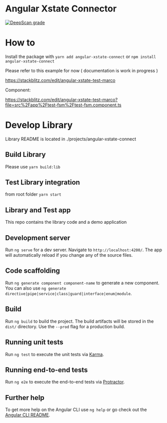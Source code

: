 # Angular Xstate Connector 

[![DeepScan grade](https://deepscan.io/api/teams/5710/projects/7541/branches/78482/badge/grade.svg)](https://deepscan.io/dashboard#view=project&tid=5710&pid=7541&bid=78482)

# How to 

Install the package with 
`yarn add angular-xstate-connect` 
or 
`npm install angular-xstate-connect`


Please refer to this example for now ( documentation is work in progress )

https://stackblitz.com/edit/angular-xstate-test-marco

Component:

https://stackblitz.com/edit/angular-xstate-test-marco?file=src%2Fapp%2Ftest-fsm%2Ftest-fsm.component.ts


# Develop  Library
Library README is located in ./projects/angular-xstate-connect

## Build Library

Please use `yarn build:lib`

## Test Library integration

from root folder `yarn start`


## Library and Test app
This repo contains the library code and a demo application


## Development server

Run `ng serve` for a dev server. Navigate to `http://localhost:4200/`. The app will automatically reload if you change any of the source files.

## Code scaffolding

Run `ng generate component component-name` to generate a new component. You can also use `ng generate directive|pipe|service|class|guard|interface|enum|module`.

## Build

Run `ng build` to build the project. The build artifacts will be stored in the `dist/` directory. Use the `--prod` flag for a production build.

## Running unit tests

Run `ng test` to execute the unit tests via [Karma](https://karma-runner.github.io).

## Running end-to-end tests

Run `ng e2e` to execute the end-to-end tests via [Protractor](http://www.protractortest.org/).

## Further help

To get more help on the Angular CLI use `ng help` or go check out the [Angular CLI README](https://github.com/angular/angular-cli/blob/master/README.md).
